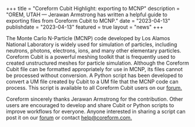 +++
title = "Coreform Cubit Highlight: exporting to MCNP"
description = "OREM, UTAH — Jerawan Armstrong has written a helpful guide to exporting files from Coreform Cubit to MCNP."
date = "2023-04-13"
publishdate = "2023-04-13"
featured = true
layout = "news"
+++

The Monte Carlo N-Particle (MCNP) code developed by Los Alamos National Laboratory is widely used for simulation of particles, including neutrons, photons, electrons, ions, and many other elementary particles. Coreform Cubit is a powerful meshing toolkit that is frequently used to created unstructured meshes for particle simulation. Although the Coreform Cubit file can be formatted appropriately for use in MCNP, its files cannot be processed without conversion. A Python script has been developed to convert a UM file created by Cubit to a UM file that the MCNP code can process. This script is available to all Coreform Cubit users on our [forum.](https://forum.coreform.com/t/exporting-from-coreform-cubit-to-mcnp/1821)

Coreform sincerely thanks Jerawan Armstrong for the contribution. Other users are encouraged to develop and share Cubit or Python scripts to improve workflows for everyone. Anyone interested in sharing a script can post it on our [forum](https://forum.coreform.com) or contact [help@coreform.com.](mailto:help@coreform.com)


